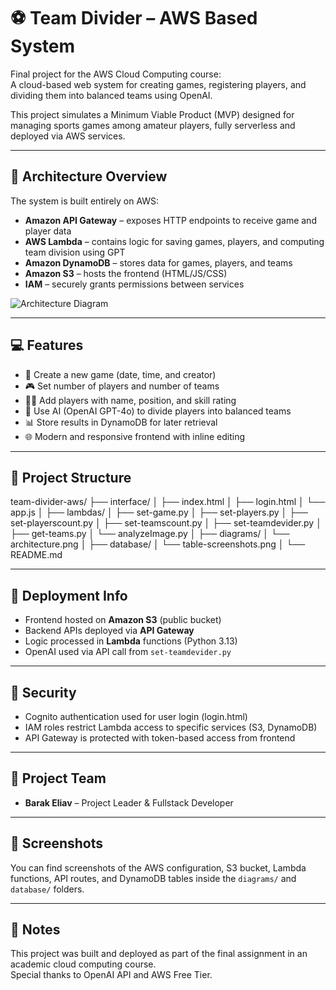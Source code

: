 # ⚽ Team Divider – AWS Based System

Final project for the AWS Cloud Computing course:  
A cloud-based web system for creating games, registering players, and dividing them into balanced teams using OpenAI.

This project simulates a Minimum Viable Product (MVP) designed for managing sports games among amateur players, fully serverless and deployed via AWS services.

---

## 🧩 Architecture Overview

The system is built entirely on AWS:

- **Amazon API Gateway** – exposes HTTP endpoints to receive game and player data
- **AWS Lambda** – contains logic for saving games, players, and computing team division using GPT
- **Amazon DynamoDB** – stores data for games, players, and teams
- **Amazon S3** – hosts the frontend (HTML/JS/CSS)
- **IAM** – securely grants permissions between services

![Architecture Diagram](diagrams/architecture.png)

---

## 💻 Features

- 📝 Create a new game (date, time, and creator)
- 🎮 Set number of players and number of teams
- 🧍‍♂️ Add players with name, position, and skill rating
- 🧠 Use AI (OpenAI GPT-4o) to divide players into balanced teams
- 📊 Store results in DynamoDB for later retrieval
- 🌐 Modern and responsive frontend with inline editing

---

## 📂 Project Structure
team-divider-aws/
├── interface/
│ ├── index.html
│ ├── login.html
│ └── app.js
│
├── lambdas/
│ ├── set-game.py
│ ├── set-players.py
│ ├── set-playerscount.py
│ ├── set-teamscount.py
│ ├── set-teamdevider.py
│ ├── get-teams.py
│ └── analyzeImage.py
│
├── diagrams/
│ └── architecture.png
│
├── database/
│ └── table-screenshots.png
│
└── README.md

---

## 🚀 Deployment Info

- Frontend hosted on **Amazon S3** (public bucket)
- Backend APIs deployed via **API Gateway**
- Logic processed in **Lambda** functions (Python 3.13)
- OpenAI used via API call from `set-teamdevider.py`

---

## 🔐 Security

- Cognito authentication used for user login (login.html)
- IAM roles restrict Lambda access to specific services (S3, DynamoDB)
- API Gateway is protected with token-based access from frontend

---

## 👥 Project Team

- **Barak Eliav** – Project Leader & Fullstack Developer

---

## 📸 Screenshots

You can find screenshots of the AWS configuration, S3 bucket, Lambda functions, API routes, and DynamoDB tables inside the `diagrams/` and `database/` folders.

---

## 📎 Notes

This project was built and deployed as part of the final assignment in an academic cloud computing course.  
Special thanks to OpenAI API and AWS Free Tier.




